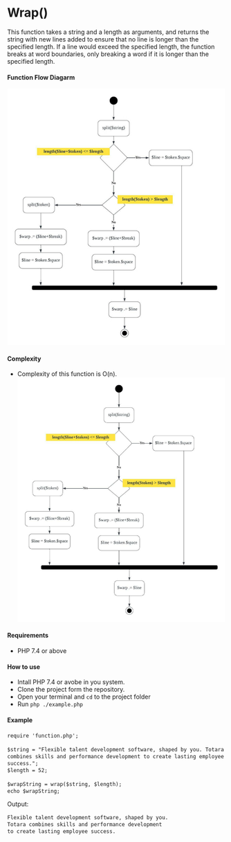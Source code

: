 # Wrap() 

This function takes a string and a length as arguments, and returns the string with new lines added to ensure
that no line is longer than the specified length. If a line would exceed the specified length, the function breaks at word
boundaries, only breaking a word if it is longer than the specified length.

#### Function Flow Diagarm
![flow-diagarm](https://github.com/RavinduThaveesha/wrap-words/blob/main/flow-diagram.jpg)

#### Complexity
- Complexity of this function is O(n).
![big-o](https://github.com/RavinduThaveesha/wrap-words/blob/main/flow-diagram.jpeg)

#### Requirements
- PHP 7.4 or above

#### How to use
- Intall PHP 7.4 or avobe in you system.
- Clone the project form the repository.
- Open your terminal and `cd` to the project folder
- Run `php ./example.php`

#### Example
```
require 'function.php';

$string = "Flexible talent development software, shaped by you. Totara combines skills and performance development to create lasting employee success.";
$length = 52;

$wrapString = wrap($string, $length);
echo $wrapString;
```

Output:
```
Flexible talent development software, shaped by you.
Totara combines skills and performance development
to create lasting employee success.
```




